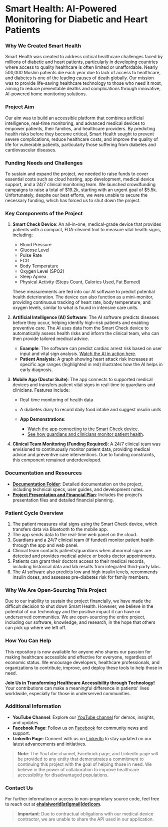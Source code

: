 # Smart Health: AI-Powered Monitoring for Diabetic and Heart Patients

### Why We Created Smart Health

Smart Health was created to address critical healthcare challenges faced by millions of diabetic and heart patients, particularly in developing countries where access to quality healthcare is often limited or unaffordable. Nearly 500,000 Muslim patients die each year due to lack of access to healthcare, and diabetes is one of the leading causes of death globally. Our mission was to provide life-saving healthcare technology to those who need it most, aiming to reduce preventable deaths and complications through innovative, AI-powered home monitoring solutions.

### Project Aim

Our aim was to build an accessible platform that combines artificial intelligence, real-time monitoring, and advanced medical devices to empower patients, their families, and healthcare providers. By predicting health risks before they become critical, Smart Health sought to prevent severe complications, reduce healthcare costs, and improve the quality of life for vulnerable patients, particularly those suffering from diabetes and cardiovascular diseases.

### Funding Needs and Challenges

To sustain and expand the project, we needed to raise funds to cover essential costs such as cloud hosting, app development, medical device support, and a 24/7 clinical monitoring team. We launched crowdfunding campaigns to raise a total of $19.2k, starting with an urgent goal of $5.5k. Unfortunately, despite our best efforts, we were unable to secure the necessary funding, which has forced us to shut down the project.

### Key Components of the Project

1. **Smart Check Device**: An all-in-one, medical-grade device that provides patients with a compact, FDA-cleared tool to measure vital health signs, including:
   - Blood Pressure
   - Glucose Level
   - Pulse Rate
   - ECG
   - Body Temperature
   - Oxygen Level (SPO2)
   - Sleep Apnea
   - Physical Activity (Steps Count, Calories Used, Fat Burned)

   These measurements are fed into our AI software to predict potential health deterioration. The device can also function as a mini-monitor, providing continuous tracking of heart rate, body temperature, and oxygen levels, similar to what is found in intensive care units.

2. **Artificial Intelligence (AI) Software**: The AI software predicts diseases before they occur, helping identify high-risk patients and enabling preventive care. The AI uses data from the Smart Check device to automatically assess health risks and inform the clinical team, who can then provide tailored medical advice.

   - **Example**: The software can predict cardiac arrest risk based on user input and vital sign analysis. [Watch the AI in action here](https://youtu.be/s9SgSawY7pw). 
   - **Patient Analysis**: A graph showing heart attack risk increases at specific age ranges (highlighted in red) illustrates how the AI helps in early diagnosis.

3. **Mobile App (Doctor Suite)**: The app connects to supported medical devices and transfers patient vital signs in real-time to guardians and clinicians. Features include:
   - Real-time monitoring of health data
   - A diabetes diary to record daily food intake and suggest insulin units

   - **App Demonstrations**:
     - [Watch the app connecting to the Smart Check device](https://www.youtube.com/watch?v=js1otpbhqyE).
     - [See how guardians and clinicians monitor patient health](https://www.youtube.com/watch?v=CxRpQkLE9uA).

4. **Clinical Team Monitoring (Funding Required)**: A 24/7 clinical team was envisioned to continuously monitor patient data, providing medical advice and preventive care interventions. Due to funding constraints, this component remained underdeveloped.

### Documentation and Resources

- **[Documentation Folder](./documentation)**: Detailed documentation on the project, including technical specs, user guides, and development notes.
- **[Project Presentation and Financial Plan](./project-presentation)**: Includes the project’s presentation files and detailed financial planning.


### Patient Cycle Overview

1. The patient measures vital signs using the Smart Check device, which transfers data via Bluetooth to the mobile app.
2. The app sends data to the real-time web panel on the cloud.
3. Guardians and a 24/7 clinical team (if funded) monitor patient health through the app and web panel.
4. Clinical team contacts patients/guardians when abnormal signs are detected and provides medical advice or books doctor appointments.
5. Patients can grant their doctors access to their medical records, including historical data and lab results from integrated third-party labs.
6. The AI software also predicts low and high insulin levels, recommends insulin doses, and assesses pre-diabetes risk for family members.

### Why We Are Open-Sourcing This Project

Due to our inability to sustain the project financially, we have made the difficult decision to shut down Smart Health. However, we believe in the potential of our technology and the positive impact it can have on underserved communities. We are open-sourcing the entire project, including our software, knowledge, and research, in the hope that others can pick up where we left off.

### How You Can Help

This repository is now available for anyone who shares our passion for making healthcare accessible and effective for everyone, regardless of economic status. We encourage developers, healthcare professionals, and organizations to contribute, improve, and deploy these tools to help those in need.

**Join Us in Transforming Healthcare Accessibility through Technology!**  
Your contributions can make a meaningful difference in patients' lives worldwide, especially for those in underserved communities.

### Additional Information

- **YouTube Channel**: Explore our [YouTube channel](https://www.youtube.com/@SmartHealthTracker) for demos, insights, and updates.
- **Facebook Page**: Follow us on [Facebook](https://www.facebook.com/SmartHealthMonitoring) for community news and support.
- **LinkedIn Page**: Connect with us on [LinkedIn](https://www.linkedin.com/company/73812045/) to stay updated on our latest advancements and initiatives.

> **Note**: The YouTube channel, Facebook page, and LinkedIn page will be provided to any entity that demonstrates a commitment to continuing this project with the goal of helping those in need. We believe in the power of collaboration to improve healthcare accessibility for disadvantaged populations.

### Contact Us

For further information or access to non-proprietary source code, feel free to reach out at **[ehalalworld[at]gmail[dot]com](mailto:ehalalworld[at]gmail[dot]com)**.

> **Important**: Due to contractual obligations with our medical device contractor, we are unable to share the API used in our application.